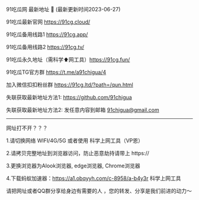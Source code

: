 91吃瓜网 最新地址 👋 (最新更新时间2023-06-27)

91吃瓜最新官网 https://91cg.cloud/

91吃瓜备用线路1 https://91cg.app/

91吃瓜备用线路2 https://91cg.tv/

91吃瓜永久地址（需科学⬆️网工具）https://91cg.fun/

91吃瓜TG官方群 https://t.me/a91chigua/4

加入微信扣扣粉丝群 https://91cg.ltd/?path=/qun.html

失联获取最新地址方法1: https://github.com/91chigua

失联获取最新地址方法2: 发任意内容到邮箱 91chigua@gmail.com

-------------

网址打不开？？？

1.请切换网络 WIFI/4G/5G 或者使用 科学上网工具（VP恩）

2.请拷贝完整地址到浏览器访问，防止恶意劫持请带上 https:// 

3.更换浏览器为Alook浏览器, edge浏览器, Chrome浏览器

4.下载蚂蚁加速器：https://a1.obqyyh.com/c-8958/a-b4y3r 科学上网工具

请把网址或者QQ群分享给身边有需要的人 ，您的转发、分享是我们前进的动力～
